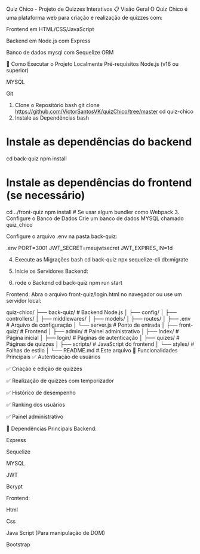 Quiz Chico - Projeto de Quizzes Interativos
📋 Visão Geral
O Quiz Chico é uma plataforma web para criação e realização de quizzes com:

Frontend em HTML/CSS/JavaScript

Backend em Node.js com Express

Banco de dados mysql com Sequelize ORM

🚀 Como Executar o Projeto Localmente
Pré-requisitos
Node.js (v16 ou superior)

MYSQL

Git

1. Clone o Repositório
bash
git clone https://github.com/VictorSantosVK/quizChico/tree/master
cd quiz-chico
2. Instale as Dependências
bash
# Instale as dependências do backend
cd back-quiz
npm install

# Instale as dependências do frontend (se necessário)
cd ../front-quiz
npm install  # Se usar algum bundler como Webpack
3. Configure o Banco de Dados
Crie um banco de dados MYSQL chamado quiz_chico

Configure o arquivo .env na pasta back-quiz:

.env
PORT=3001
JWT_SECRET=meujwtsecret
JWT_EXPIRES_IN=1d

4. Execute as Migrações
bash
cd back-quiz
npx sequelize-cli db:migrate
5. Inicie os Servidores
Backend:

5. rode o Backend 
cd back-quiz
npm run start

Frontend:
Abra o arquivo front-quiz/login.html no navegador ou use um servidor local:



quiz-chico/
├── back-quiz/               # Backend Node.js
│   ├── config/
│   ├── controllers/
│   ├── middlewares/
│   ├── models/
│   ├── routes/
│   ├── .env                 # Arquivo de configuração
│   └── server.js            # Ponto de entrada
│
├── front-quiz/              # Frontend
│   ├── admin/               # Painel administrativo
│   ├── Index/               # Página inicial
│   ├── login/               # Páginas de autenticação
│   ├── quizes/              # Páginas de quizzes
│   ├── scripts/             # JavaScript do frontend
│   └── styles/              # Folhas de estilo
│
└── README.md                # Este arquivo
🌟 Funcionalidades Principais
✅ Autenticação de usuários

✅ Criação e edição de quizzes

✅ Realização de quizzes com temporizador

✅ Histórico de desempenho

✅ Ranking dos usuários

✅ Painel administrativo

🔧 Dependências Principais
Backend:

Express

Sequelize

MYSQL

JWT

Bcrypt

Frontend:

Html

Css

Java Script (Para manipulação de DOM)

Bootstrap
